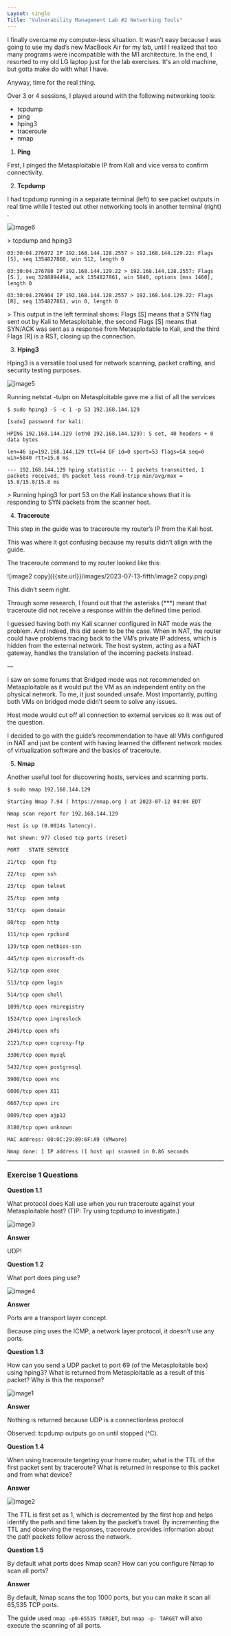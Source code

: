 ```yaml
---
Layout: single
Title: "Vulnerability Management Lab #2 Networking Tools"
---
```




I finally overcame my computer-less situation. It wasn’t easy because I was going to use my dad’s new MacBook Air for my lab, until I realized that too many programs were incompatible with the M1 architecture.  In the end, I resorted to my old LG laptop just for the lab exercises. It's an old machine, but gotta make do with what I have. 

Anyway, time for the real thing. 

Over 3 or 4 sessions, I played around with the following networking tools:

- tcpdump
- ping
- hping3
- traceroute
- nmap

1. **Ping**

First, I pinged the Metasploitable IP from Kali and vice versa to confirm connectivity.

2. **Tcpdump** 

I had tcpdump running in a separate terminal (left) to see packet outputs in real time while I tested out other networking tools in another terminal (right) . 

![image6]({{site.url}}/images/2023-07-13-fifth/image6.png)

\> tcpdump and hping3

`03:30:04.276072 IP 192.168.144.128.2557 > 192.168.144.129.22: Flags [S], seq 1354827860, win 512, length 0 `

`03:30:04.276780 IP 192.168.144.129.22 > 192.168.144.128.2557: Flags [S.], seq 3288894494, ack 1354827861, win 5840, options [mss 1460], length 0 `

`03:30:04.276904 IP 192.168.144.128.2557 > 192.168.144.129.22: Flags [R], seq 1354827861, win 0, length 0`

\> This output in the left terminal shows: Flags [S] means that a SYN flag sent out by Kali to Metasploitable, the second Flags [S] means that SYN/ACK was sent as a response from Metasploitable to Kali, and the third Flags [R] is a RST, closing up the connection.

3. **Hping3**

Hping3 is a versatile tool used for network scanning, packet crafting, and security testing purposes.

![image5]({{site.url}}/images/2023-07-13-fifth/image5.png)

Running netstat -tulpn on Metasploitable gave me a list of all the services

`$ sudo hping3 -S -c 1 -p 53 192.168.144.129  `

`[sudo] password for kali: `

 `HPING 192.168.144.129 (eth0 192.168.144.129): S set, 40 headers + 0 data bytes `

`len=46 ip=192.168.144.129 ttl=64 DF id=0 sport=53 flags=SA seq=0 win=5840 rtt=15.8 ms`



 `--- 192.168.144.129 hping statistic --- 1 packets transmitted, 1 packets received, 0% packet loss round-trip min/avg/max = 15.8/15.8/15.8 ms`

\> Running hping3 for port 53 on the Kali instance shows that it is responding to SYN packets from the scanner host.

4. **Traceroute**

This step in the guide was to traceroute my router’s IP from the Kali host.

This was where it got confusing because my results didn’t align with the guide.

The traceroute command to my router looked like this: 

![image2 copy]({{site.url}}/images/2023-07-13-fifth/image2 copy.png)

This didn’t seem right. 

Through some research, I found out that the asterisks (***) meant that traceroute did not receive a response within the defined time period.

I guessed having both my Kali scanner configured in NAT mode was the problem. And indeed, this did seem to be the case. When in NAT, the router could have problems tracing back to the VM’s private IP address, which is hidden from the external network. The host system, acting as a NAT gateway, handles the translation of the incoming packets instead.

— 

I saw on some forums that Bridged mode was not recommended on Metasploitable as it would put the VM as an independent entity on the physical network. To me, it just sounded unsafe. Most importantly, putting both VMs on bridged mode didn’t seem to solve any issues. 

Host mode would cut off all connection to external services so it was out of the question.

I decided to go with the guide’s recommendation to have all VMs configured in NAT and just be content with having learned the different network modes of virtualization software and the basics of traceroute.

5. **Nmap** 

Another useful tool for discovering hosts, services and scanning ports.

`$ sudo nmap 192.168.144.129`

`Starting Nmap 7.94 ( https://nmap.org ) at 2023-07-12 04:04 EDT `

`Nmap scan report for 192.168.144.129 `

`Host is up (0.0014s latency). `

`Not shown: 977 closed tcp ports (reset) `

`PORT   STATE SERVICE `

`21/tcp  open ftp `

`22/tcp  open ssh `

`23/tcp  open telnet `

`25/tcp  open smtp `

`53/tcp  open domain `

`80/tcp  open http `

`111/tcp open rpcbind `

`139/tcp open netbios-ssn `

`445/tcp open microsoft-ds `

`512/tcp open exec `

`513/tcp open login `

`514/tcp open shell `

`1099/tcp open rmiregistry `

`1524/tcp open ingreslock `

`2049/tcp open nfs `

`2121/tcp open ccproxy-ftp `

`3306/tcp open mysql `

`5432/tcp open postgresql `

`5900/tcp open vnc `

`6000/tcp open X11 `

`6667/tcp open irc `

`8009/tcp open ajp13 `

`8180/tcp open unknown `

`MAC Address: 00:0C:29:89:6F:A9 (VMware)  `



`Nmap done: 1 IP address (1 host up) scanned in 0.86 seconds`



------

### **Exercise 1 Questions**

**Question 1.1**

What protocol does Kali use when you run traceroute against your Metasploitable host? (TIP: Try using tcpdump to investigate.)

![image3]({{site.url}}/images/2023-07-13-fifth/image3.png)

**Answer**

UDP!

**Question 1.2**

What port does ping use? 

![image4]({{site.url}}/images/2023-07-13-fifth/image4.png)

**Answer**

Ports are a transport layer concept. 

Because ping uses the ICMP, a network layer protocol, it doesn’t use any ports.

**Question 1.3**

How can you send a UDP packet to port 69 (of the Metasploitable box) using hping3? What is returned from Metasploitable as a result of this packet? Why is this the response? 

![image1]({{site.url}}/images/2023-07-13-fifth/image1-9253170.png)

**Answer**

Nothing is returned because UDP is a connectionless protocol

Observed: tcpdump outputs go on until stopped (^C). 

**Question 1.4**

When using traceroute targeting your home router, what is the TTL of the first packet sent by traceroute? What is returned in response to this packet and from what device? 

**Answer**

![image2]({{site.url}}/images/2023-07-13-fifth/image2-9253077.png)

The TTL is first set as 1, which is decremented by the first hop and helps identify the path and time taken by the packet’s travel. By incrementing the TTL and observing the responses, traceroute provides information about the path packets follow across the network.

**Question 1.5**

By default what ports does Nmap scan? How can you configure Nmap to scan all ports? 

**Answer**

By default, Nmap scans the top 1000 ports, but you can make it scan all 65,535 TCP ports.

The guide used `nmap -p0-65535 TARGET`, but `nmap -p- TARGET` will also execute the scanning of all ports.